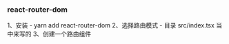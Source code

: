 ### react-router-dom
1、安装
    - yarn add react-router-dom
2、选择路由模式
    - 目录 src/index.tsx 当中来写的
3、创建一个路由组件